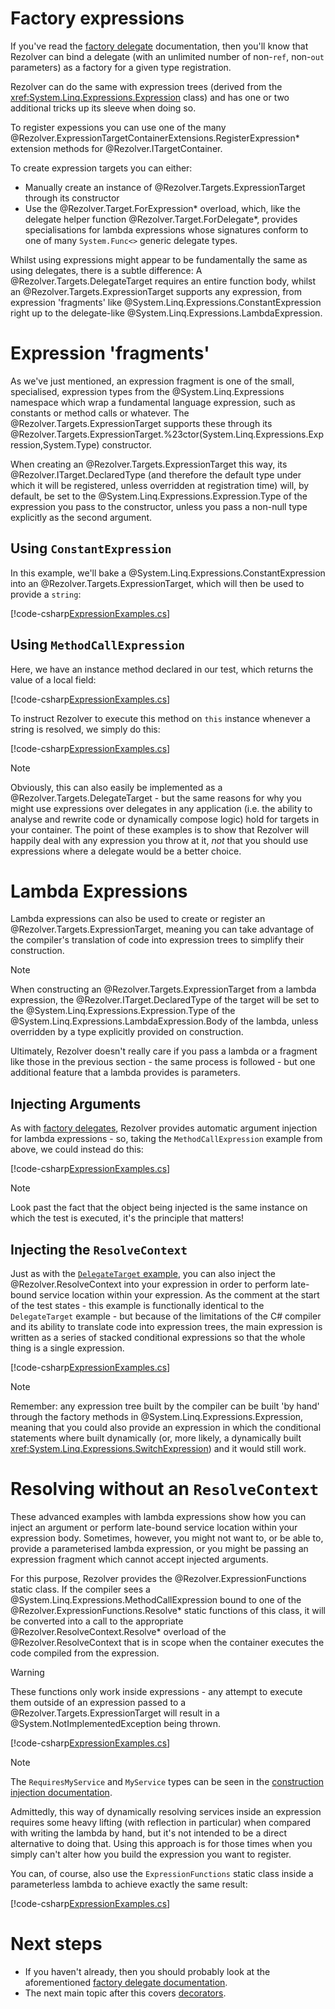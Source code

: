 ﻿# Factory expressions

If you've read the [factory delegate](delegates.md) documentation, then you'll know that Rezolver can bind a delegate (with an unlimited number of non-`ref`, non-`out`
parameters) as a factory for a given type registration.

Rezolver can do the same with expression trees (derived from the <xref:System.Linq.Expressions.Expression> class) and has one or two additional tricks up its sleeve when doing
so.

To register expessions you can use one of the many @Rezolver.ExpressionTargetContainerExtensions.RegisterExpression* extension methods for @Rezolver.ITargetContainer.

To create expression targets you can either:

- Manually create an instance of @Rezolver.Targets.ExpressionTarget through its constructor
- Use the @Rezolver.Target.ForExpression* overload, which, like the delegate helper function @Rezolver.Target.ForDelegate*, provides specialisations for lambda expressions whose
signatures conform to one of many `System.Func<>` generic delegate types.

Whilst using expressions might appear to be fundamentally the same as using delegates, there is a subtle difference:  A @Rezolver.Targets.DelegateTarget requires 
an entire function body, whilst an @Rezolver.Targets.ExpressionTarget supports any expression, from expression 'fragments' like @System.Linq.Expressions.ConstantExpression 
right up to the delegate-like @System.Linq.Expressions.LambdaExpression.

# Expression 'fragments'

As we've just mentioned, an expression fragment is one of the small, specialised, expression types from the @System.Linq.Expressions namespace which wrap a fundamental 
language expression, such as constants or method calls or whatever.  The @Rezolver.Targets.ExpressionTarget supports these through its 
@Rezolver.Targets.ExpressionTarget.%23ctor(System.Linq.Expressions.Expression,System.Type) constructor.

When creating an @Rezolver.Targets.ExpressionTarget this way, its @Rezolver.ITarget.DeclaredType (and therefore the default type under which it will be registered, unless
overridden at registration time) will, by default, be set to the @System.Linq.Expressions.Expression.Type of the expression you pass to the constructor, unless you pass a 
non-null type explicitly as the second argument.

## Using `ConstantExpression`

In this example, we'll bake a @System.Linq.Expressions.ConstantExpression into an @Rezolver.Targets.ExpressionTarget, which will then be used to provide a `string`:

[!code-csharp[ExpressionExamples.cs](../../../../test/Rezolver.Tests.Examples/ExpressionExamples.cs#example1)]

## Using `MethodCallExpression`

Here, we have an instance method declared in our test, which returns the value of a local field:

[!code-csharp[ExpressionExamples.cs](../../../../test/Rezolver.Tests.Examples/ExpressionExamples.cs#example2a)]

To instruct Rezolver to execute this method on `this` instance whenever a string is resolved, we simply do this:

[!code-csharp[ExpressionExamples.cs](../../../../test/Rezolver.Tests.Examples/ExpressionExamples.cs#example2b)]

> [!NOTE]
> Obviously, this can also easily be implemented as a @Rezolver.Targets.DelegateTarget - but the same reasons for why you might use expressions over delegates in
> any application (i.e. the ability to analyse and rewrite code or dynamically compose logic) hold for targets in your container.  The point of these examples is to show
> that Rezolver will happily deal with any expression you throw at it, *not* that you should use expressions where a delegate would be a better choice.

# Lambda Expressions

Lambda expressions can also be used to create or register an @Rezolver.Targets.ExpressionTarget, meaning you can take advantage of the compiler's translation of code 
into expression trees to simplify their construction.

> [!NOTE]
> When constructing an @Rezolver.Targets.ExpressionTarget from a lambda expression, the @Rezolver.ITarget.DeclaredType of the target will be set to the
> @System.Linq.Expressions.Expression.Type of the @System.Linq.Expressions.LambdaExpression.Body of the lambda, unless overridden by a type explicitly provided on construction.

Ultimately, Rezolver doesn't really care if you pass a lambda or a fragment like those in the previous section - the same process is followed - but one additional feature
that a lambda provides is parameters.

## Injecting Arguments

As with [factory delegates](delegates.md), Rezolver provides automatic argument injection for lambda expressions - so, taking the `MethodCallExpression` example from
above, we could instead do this:

[!code-csharp[ExpressionExamples.cs](../../../../test/Rezolver.Tests.Examples/ExpressionExamples.cs#example3)]

> [!NOTE]
> Look past the fact that the object being injected is the same instance on which the test is executed, it's the principle that matters!

## Injecting the `ResolveContext`

Just as with the [`DelegateTarget` example](delegates.md#injecting-rezolveriresolvecontext), you can also inject the @Rezolver.ResolveContext into your expression in order
to perform late-bound service location within your expression.  As the comment at the start of the test states - this example is functionally identical to the `DelegateTarget`
example - but because of the limitations of the C# compiler and its ability to translate code into expression trees, the main expression is written as a series of stacked 
conditional expressions so that the whole thing is a single expression.

[!code-csharp[ExpressionExamples.cs](../../../../test/Rezolver.Tests.Examples/ExpressionExamples.cs#example4)]

> [!NOTE]
> Remember: any expression tree built by the compiler can be built 'by hand' through the factory methods in @System.Linq.Expressions.Expression, meaning that 
> you could also provide an expression in which the conditional statements where built dynamically (or, more likely, a dynamically built 
> <xref:System.Linq.Expressions.SwitchExpression>) and it would still work.

# Resolving without an `ResolveContext`

These advanced examples with lambda expressions show how you can inject an argument or perform late-bound service location within your expression body.  Sometimes, however,
you might not want to, or be able to, provide a parameterised lambda expression, or you might be passing an expression fragment which cannot accept
injected arguments.

For this purpose, Rezolver provides the @Rezolver.ExpressionFunctions static class.  If the compiler sees a @System.Linq.Expressions.MethodCallExpression bound to one of 
the @Rezolver.ExpressionFunctions.Resolve* static functions of this class, it will be converted into a call to the appropriate @Rezolver.ResolveContext.Resolve* overload of the 
@Rezolver.ResolveContext that is in scope when the container executes the code compiled from the expression.

> [!WARNING]
> These functions only work inside expressions - any attempt to execute them outside of an expression passed to a @Rezolver.Targets.ExpressionTarget will result in 
> a @System.NotImplementedException being thrown.

[!code-csharp[ExpressionExamples.cs](../../../../test/Rezolver.Tests.Examples/ExpressionExamples.cs#example5)]

> [!NOTE]
> The `RequiresMyService` and `MyService` types can be seen in the [construction injection documentation](constructor-injection/index.md#example---injected-class).

Admittedly, this way of dynamically resolving services inside an expression requires some heavy lifting (with reflection in particular) when compared with writing the lambda 
by hand, but it's not intended to be a direct alternative to doing that.  Using this approach is for those times when you simply can't alter how you build the expression
you want to register.

You can, of course, also use the `ExpressionFunctions` static class inside a parameterless lambda to achieve exactly the same result:

[!code-csharp[ExpressionExamples.cs](../../../../test/Rezolver.Tests.Examples/ExpressionExamples.cs#example6)]

# Next steps

- If you haven't already, then you should probably look at the aforementioned [factory delegate documentation](delegates.md).
- The next main topic after this covers [decorators](decorators.md).